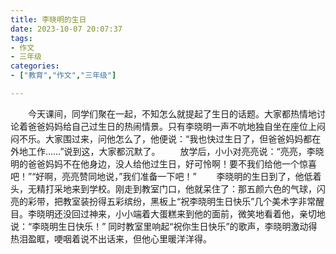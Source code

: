 ```yaml
---
title: 李晓明的生日
date: 2023-10-07 20:07:37
tags:
- 作文
- 三年级
categories:
- ["教育","作文","三年级"]

---
```

&emsp;&emsp;今天课间，同学们聚在一起，不知怎么就提起了生日的话题。大家都热情地讨论着爸爸妈妈给自己过生日的热闹情景。只有李晓明一声不吭地独自坐在座位上闷闷不乐。大家围过来，问他怎么了，他便说：“我也快过生日了，但爸爸妈妈都在外地工作……”说到这，大家都沉默了。
&emsp;&emsp;放学后，小小对亮亮说：“亮亮，李晓明的爸爸妈妈不在他身边，没人给他过生日，好可怜啊！要不我们给他一个惊喜吧！”“好啊，亮亮赞同地说，”我们准备一下吧！”
&emsp;&emsp;李晓明的生日到了，他低着头，无精打采地来到学校。刚走到教室门口，他就呆住了：那五颜六色的气球，闪亮的彩带，把教室装扮得五彩缤纷，黑板上“祝李晓明生日快乐”几个美术字非常醒目。李晓明还没回过神来，小小端着大蛋糕来到他的面前，微笑地看着他，亲切地说：“李晓明生日快乐！” 同时教室里响起“祝你生日快乐”的歌声，李晓明激动得热泪盈眶，哽咽着说不出话来，但他心里暖洋洋得。